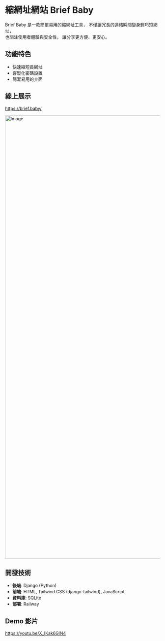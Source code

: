 # 縮網址網站 Brief Baby
Brief Baby 是一款簡單易用的縮網址工具，  不僅讓冗長的連結瞬間變身輕巧短網址，  
也關注使用者體驗與安全性，  讓分享更方便、更安心。

## 功能特色
*  快速縮短長網址
*  客製化密碼設置
*  簡潔易用的介面

## 線上展示
https://brief.baby/

<img width="1440" alt="Image" src="https://github.com/user-attachments/assets/7a77853e-3086-485a-9f51-5055ee7232f7" />

## 開發技術
- **後端**: Django (Python)
- **前端**: HTML, Tailwind CSS (django-tailwind), JavaScript
- **資料庫**: SQLite
- **部署**: Railway

## Demo 影片
https://youtu.be/X_IKak6GlN4


